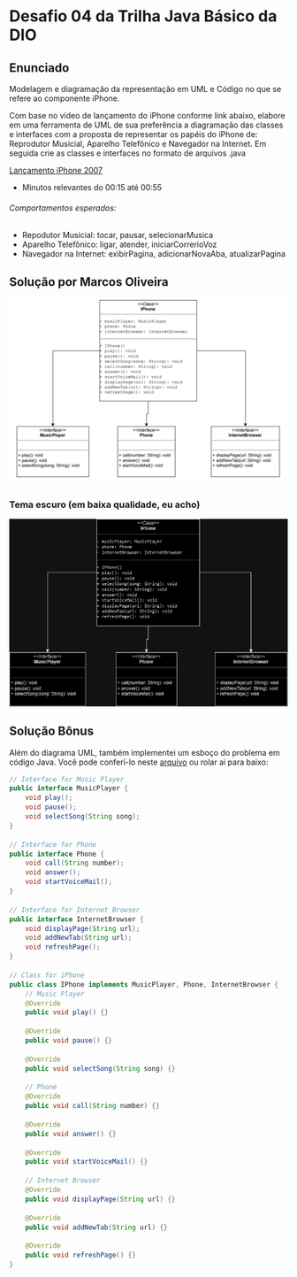# Desafio 04 da Trilha Java Básico da DIO

## Enunciado

Modelagem e diagramação da representação em UML e Código no que se refere ao componente iPhone.

Com base no vídeo de lançamento do iPhone conforme link abaixo, elabore em uma ferramenta de UML de sua preferência a diagramação das classes e interfaces com a proposta de representar os papéis do iPhone de: Reprodutor Musicial,  Aparelho Telefônico e Navegador na Internet. Em seguida crie as classes e interfaces no formato de arquivos .java

[Lançamento iPhone 2007](https://www.youtube.com/watch?v=9ou608QQRq8)

- Minutos relevantes do 00:15 até 00:55

###### Comportamentos esperados:
* Repodutor Musicial: tocar, pausar, selecionarMusica
* Aparelho Telefônico: ligar, atender, iniciarCorrerioVoz
* Navegador na Internet: exibirPagina, adicionarNovaAba, atualizarPagina


## Solução por Marcos Oliveira

![UML Diagram for Iphone (Light Theme)](diagramaIphone(light).png)

### Tema escuro (em baixa qualidade, eu acho)
![UML Diagram for Iphone (LigDarkht Theme)](diagramaIphone(dark).png)

## Solução Bônus

Além do diagrama UML, também implementei um esboço do problema em código Java. Você pode conferí-lo neste [arquivo](IPhone.java) ou rolar ai para baixo:

```java
// Interface for Music Player
public interface MusicPlayer {
    void play();
    void pause();
    void selectSong(String song);
}

// Interface for Phone
public interface Phone {
    void call(String number);
    void answer();
    void startVoiceMail();
}

// Interface for Internet Browser
public interface InternetBrowser {
    void displayPage(String url);
    void addNewTab(String url);
    void refreshPage();
}

// Class for iPhone
public class IPhone implements MusicPlayer, Phone, InternetBrowser {
    // Music Player
    @Override
    public void play() {}

    @Override
    public void pause() {}

    @Override
    public void selectSong(String song) {}

    // Phone
    @Override
    public void call(String number) {}

    @Override
    public void answer() {}

    @Override
    public void startVoiceMail() {}

    // Internet Browser
    @Override
    public void displayPage(String url) {}

    @Override
    public void addNewTab(String url) {}

    @Override
    public void refreshPage() {}
}

```	